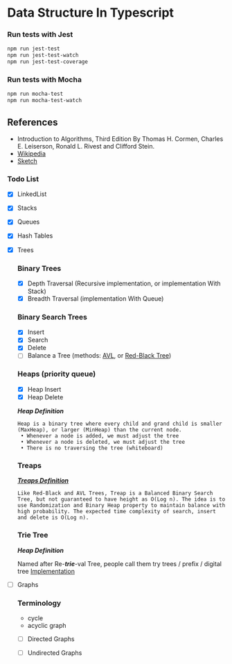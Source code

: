 # Data Structure In Typescript

### Run tests with Jest
```bash
npm run jest-test
npm run jest-test-watch
npm run jest-test-coverage
```

### Run tests with Mocha
```bash
npm run mocha-test
npm run mocha-test-watch
```

## References
- Introduction to Algorithms, Third Edition By Thomas H. Cormen, Charles E. Leiserson, Ronald L. Rivest and Clifford Stein.
- [Wikipedia](https://en.wikipedia.org/wiki/List_of_data_structures)
- [Sketch](https://okso.app/showcase/data-structures)
### Todo List
 - [X] LinkedList
 - [X] Stacks
 - [X] Queues
 - [X] Hash Tables
 - [X] Trees
      ### Binary Trees
      - [X] Depth Traversal (Recursive implementation, or implementation With Stack)
      - [X] Breadth Traversal (implementation With Queue)
      ### Binary Search Trees
      - [X] Insert
      - [X] Search
      - [X] Delete
      - [ ] Balance a Tree (methods: [AVL](https://www.geeksforgeeks.org/insertion-in-an-avl-tree/), or [Red-Black Tree](https://www.geeksforgeeks.org/introduction-to-red-black-tree/))
      ### Heaps (priority queue)
      - [X] Heap Insert
      - [X] Heap Delete

      ***Heap Definition***
      ```
      Heap is a binary tree where every child and grand child is smaller (MaxHeap), or larger (MinHeap) than the current node.
       • Whenever a node is added, we must adjust the tree
       • Whenever a node is deleted, we must adjust the tree
       • There is no traversing the tree (whiteboard)
      ```
      ### Treaps

      [***Treaps Definition***](https://www.geeksforgeeks.org/treap-a-randomized-binary-search-tree/)
      ```
      Like Red-Black and AVL Trees, Treap is a Balanced Binary Search Tree, but not guaranteed to have height as O(Log n). The idea is to use Randomization and Binary Heap property to maintain balance with high probability. The expected time complexity of search, insert and delete is O(Log n).
      ```
      ### Trie Tree
      ***Heap Definition***
      
      Named after Re-***trie***-val Tree, people call them try trees / prefix / digital tree
      [Implementation](https://github.com/trekhleb/javascript-algorithms/blob/master/src/data-structures/trie/Trie.js)
  - [ ] Graphs
      ### Terminology
      - cycle
      - acyclic graph
      
      - [ ] Directed Graphs
      - [ ] Undirected Graphs


